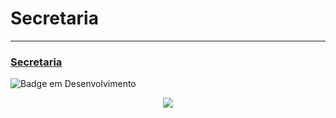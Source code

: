 # Secretaria
---------------------------------------------------------
### [Secretaria](https://rafaelleitedasilva.github.io/Secretaria/Paginas/index.html)


![Badge em Desenvolvimento](http://img.shields.io/static/v1?label=STATUS&message=EM%20DESENVOLVIMENTO&color=GREEN&style=for-the-badge)

<p align="center">
 <img src="https://blog.portabilis.com.br/wp-content/uploads/2019/04/279563-como-organizar-a-secretaria-da-escola-confira-x-dicas-eficazes.jpg">
</p>

